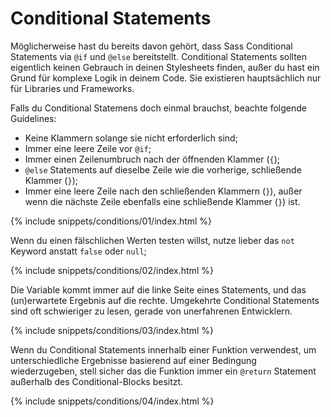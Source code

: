 
# Conditional Statements

Möglicherweise hast du bereits davon gehört, dass Sass Conditional Statements via `@if` und `@else` bereitstellt. Conditional Statements sollten eigentlich keinen Gebrauch in deinen Stylesheets finden, außer du hast ein Grund für komplexe Logik in deinem Code. Sie existieren hauptsächlich nur für Libraries und Frameworks.

Falls du Conditional Statemens doch einmal brauchst, beachte folgende Guidelines:

* Keine Klammern solange sie nicht erforderlich sind;
* Immer eine leere Zeile vor `@if`;
* Immer einen Zeilenumbruch nach der öffnenden Klammer (`{`);
* `@else` Statements auf dieselbe Zeile wie die vorherige, schließende Klammer (`}`);
* Immer eine leere Zeile nach den schließenden Klammern (`}`), außer wenn die nächste Zeile ebenfalls eine schließende Klammer (`}`) ist.

{% include snippets/conditions/01/index.html %}

Wenn du einen fälschlichen Werten testen willst, nutze lieber das `not` Keyword anstatt `false` oder `null`;

{% include snippets/conditions/02/index.html %}

Die Variable kommt immer auf die linke Seite eines Statements, und das (un)erwartete Ergebnis auf die rechte. Umgekehrte Conditional Statements sind oft schwieriger zu lesen, gerade von unerfahrenen Entwicklern.

{% include snippets/conditions/03/index.html %}

Wenn du Conditional Statements innerhalb einer Funktion verwendest, um unterschiedliche Ergebnisse basierend auf einer Bedingung wiederzugeben, stell sicher das die Funktion immer ein `@return` Statement außerhalb des Conditional-Blocks besitzt.

{% include snippets/conditions/04/index.html %}
